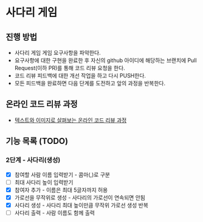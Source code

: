 # 사다리 게임
## 진행 방법
* 사다리 게임 게임 요구사항을 파악한다.
* 요구사항에 대한 구현을 완료한 후 자신의 github 아이디에 해당하는 브랜치에 Pull Request(이하 PR)를 통해 코드 리뷰 요청을 한다.
* 코드 리뷰 피드백에 대한 개선 작업을 하고 다시 PUSH한다.
* 모든 피드백을 완료하면 다음 단계를 도전하고 앞의 과정을 반복한다.

## 온라인 코드 리뷰 과정
* [텍스트와 이미지로 살펴보는 온라인 코드 리뷰 과정](https://github.com/nextstep-step/nextstep-docs/tree/master/codereview)

## 기능 목록 (TODO)

### 2단계 - 사다리(생성)

- [x] 참여할 사람 이름 입력받기 - 콤마(,)로 구분
- [ ] 최대 사다리 높이 입력받기
- [x] 참여자 추가 - 이름은 최대 5글자까지 허용
- [x] 가로선을 무작위로 생성 - 사다리의 가로선이 연속되면 안됨
- [x] 사다리 생성 - 사다리 최대 높이만큼 무작위 가로선 생성 반복
- [ ] 사다리 출력 - 사람 이름도 함께 출력
